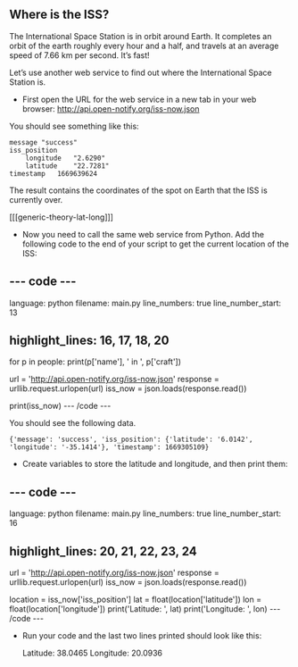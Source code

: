 ## Where is the ISS?

The International Space Station is in orbit around Earth. It completes an orbit of the earth roughly every hour and a half, and travels at an average speed of 7.66 km per second. It’s fast!

Let’s use another web service to find out where the International Space Station is.

+ First open the URL for the web service in a new tab in your web browser: <a href="http://api.open-notify.org/iss-now.json" target="_blank">http://api.open-notify.org/iss-now.json</a>

You should see something like this:

    message "success"
    iss_position    
        longitude   "2.6290"
        latitude    "22.7281"
    timestamp   1669639624
    

The result contains the coordinates of the spot on Earth that the ISS is currently over.

[[[generic-theory-lat-long]]]

+ Now you need to call the same web service from Python. Add the following code to the end of your script to get the current location of the ISS:

## \--- code \---

language: python filename: main.py line_numbers: true line_number_start: 13

## highlight_lines: 16, 17, 18, 20

for p in people: print(p['name'], ' in ', p['craft'])

url = 'http://api.open-notify.org/iss-now.json' response = urllib.request.urlopen(url) iss_now = json.loads(response.read())

print(iss_now) \--- /code \---

You should see the following data.

    {'message': 'success', 'iss_position': {'latitude': '6.0142', 'longitude': '-35.1414'}, 'timestamp': 1669305109}
    

+ Create variables to store the latitude and longitude, and then print them:

## \--- code \---

language: python filename: main.py line_numbers: true line_number_start: 16

## highlight_lines: 20, 21, 22, 23, 24

url = 'http://api.open-notify.org/iss-now.json' response = urllib.request.urlopen(url) iss_now = json.loads(response.read())

location = iss_now['iss_position'] lat = float(location['latitude']) lon = float(location['longitude']) print('Latitude: ', lat) print('Longitude: ', lon) \--- /code \---

+ Run your code and the last two lines printed should look like this:

    Latitude:  38.0465
    Longitude:  20.0936